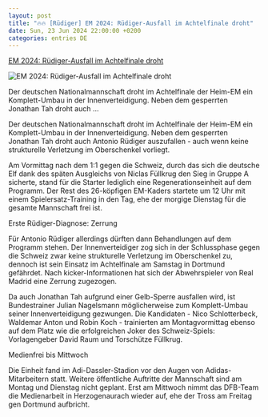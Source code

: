 ```yaml
---
layout: post
title: "🔥🔥 [Rüdiger] EM 2024: Rüdiger-Ausfall im Achtelfinale droht"
date: Sun, 23 Jun 2024 22:00:00 +0200
categories: entries DE
---
```

[EM 2024: Rüdiger-Ausfall im Achtelfinale droht](https://www.kicker.de/ruediger-ausfall-im-achtelfinale-droht-1034020/artikel)

![EM 2024: Rüdiger-Ausfall im Achtelfinale droht](https://derivates.kicker.de/image/upload/c_crop%2Cx_37%2Cy_105%2Cw_3742%2Ch_2105/w_1200%2Cq_auto/v1/2024/06/24/7a017ff2-1770-4366-bc88-4ebaf8ce3162.jpeg)

Der deutschen Nationalmannschaft droht im Achtelfinale der Heim-EM ein Komplett-Umbau in der Innenverteidigung. Neben dem gesperrten Jonathan Tah droht auch ...

Der deutschen Nationalmannschaft droht im Achtelfinale der Heim-EM ein Komplett-Umbau in der Innenverteidigung. Neben dem gesperrten Jonathan Tah droht auch Antonio Rüdiger auszufallen - auch wenn keine strukturelle Verletzung im Oberschenkel vorliegt.

Am Vormittag nach dem 1:1 gegen die Schweiz, durch das sich die deutsche Elf dank des späten Ausgleichs von Niclas Füllkrug den Sieg in Gruppe A sicherte, stand für die Starter lediglich eine Regenerationseinheit auf dem Programm. Der Rest des 26-köpfigen EM-Kaders startete um 12 Uhr mit einem Spielersatz-Training in den Tag, ehe der morgige Dienstag für die gesamte Mannschaft frei ist.

Erste Rüdiger-Diagnose: Zerrung

Für Antonio Rüdiger allerdings dürften dann Behandlungen auf dem Programm stehen. Der Innenverteidiger zog sich in der Schlussphase gegen die Schweiz zwar keine strukturelle Verletzung im Oberschenkel zu, dennoch ist sein Einsatz im Achtelfinale am Samstag in Dortmund gefährdet. Nach kicker-Informationen hat sich der Abwehrspieler von Real Madrid eine Zerrung zugezogen.

Da auch Jonathan Tah aufgrund einer Gelb-Sperre ausfallen wird, ist Bundestrainer Julian Nagelsmann möglicherweise zum Komplett-Umbau seiner Innenverteidigung gezwungen. Die Kandidaten - Nico Schlotterbeck, Waldemar Anton und Robin Koch - trainierten am Montagvormittag ebenso auf dem Platz wie die erfolgreichen Joker des Schweiz-Spiels: Vorlagengeber David Raum und Torschütze Füllkrug.

Medienfrei bis Mittwoch

Die Einheit fand im Adi-Dassler-Stadion vor den Augen von Adidas-Mitarbeitern statt. Weitere öffentliche Auftritte der Mannschaft sind am Montag und Dienstag nicht geplant. Erst am Mittwoch nimmt das DFB-Team die Medienarbeit in Herzogenaurach wieder auf, ehe der Tross am Freitag gen Dortmund aufbricht.


